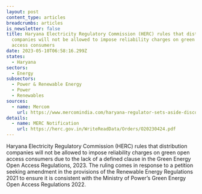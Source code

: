```yaml
---
layout: post
content_type: articles
breadcrumbs: articles
is_newsletter: false
title: Haryana Electricity Regulatory Commission (HERC) rules that distribution
  companies will not be allowed to impose reliability charges on green open
  access consumers
date: 2023-05-10T06:58:16.299Z
states:
  - Haryana
sectors:
  - Energy
subsectors:
  - Power & Renewable Energy
  - Power
  - Renewables
sources:
  - name: Mercom
    url: https://www.mercomindia.com/haryana-regulator-sets-aside-discoms-levy-green-open-access
details:
  - name: MERC Notification
    url: https://herc.gov.in/WriteReadData/Orders/O20230424.pdf
---
```

Haryana Electricity Regulatory Commission (HERC) rules that distribution companies will not be allowed to impose reliability charges on green open access consumers due to the lack of a defined clause in the Green Energy Open Access Regulations, 2023. The ruling comes in response to a petition seeking amendment in the provisions of the Renewable Energy Regulations 2021 to ensure it is consistent with the Ministry of Power’s Green Energy Open Access Regulations 2022.
